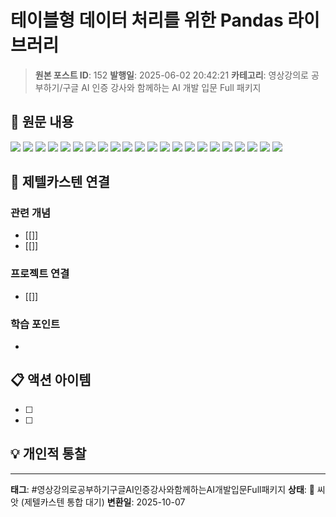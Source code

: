 # 테이블형 데이터 처리를 위한 Pandas 라이브러리

> **원본 포스트 ID**: 152
> **발행일**: 2025-06-02 20:42:21
> **카테고리**: 영상강의로 공부하기/구글 AI 인증 강사와 함께하는 AI 개발 입문 Full 패키지

## 📝 원문 내용

![](./img/152_img.png) ![](./img/152_img_1.png) ![](./img/152_img_2.png) ![](./img/152_img_3.png) ![](./img/152_img_4.png) ![](./img/152_img_5.png) ![](./img/152_img_6.png) ![](./img/152_img_7.png) ![](./img/152_img_8.png) ![](./img/152_img_9.png) ![](./img/152_img_10.png) ![](./img/152_img_11.png) ![](./img/152_img_12.png) ![](./img/152_img_13.png) ![](./img/152_img_14.png) ![](./img/152_img_15.png) ![](./img/152_img_16.png) ![](./img/152_img_17.png) ![](./img/152_img_18.png) ![](./img/152_img_19.png) ![](./img/152_img_20.png) ![](./img/152_img_21.png)


## 🔗 제텔카스텐 연결

### 관련 개념
- [[]]
- [[]]

### 프로젝트 연결
- [[]]

### 학습 포인트
-

## 📋 액션 아이템
- [ ]
- [ ]

## 💡 개인적 통찰



---

**태그**: #영상강의로공부하기구글AI인증강사와함께하는AI개발입문Full패키지
**상태**: 🌱 씨앗 (제텔카스텐 통합 대기)
**변환일**: 2025-10-07
